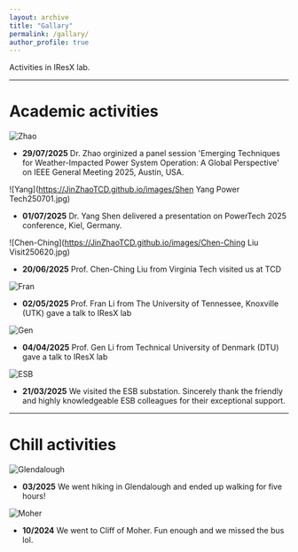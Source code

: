 ```yaml
---
layout: archive
title: "Gallary"
permalink: /gallary/
author_profile: true
---
```

Activities in IResX lab.

---
# Academic activities
![Zhao](https://JinZhaoTCD.github.io/images/GM_panel2025.jpg)
* **29/07/2025**
Dr. Zhao orginized a panel session 'Emerging Techniques for Weather-Impacted Power System Operation: A Global Perspective' on IEEE General Meeting 2025, Austin, USA.


![Yang](https://JinZhaoTCD.github.io/images/Shen Yang Power Tech250701.jpg)
* **01/07/2025**
Dr. Yang Shen delivered a presentation on PowerTech 2025 conference, Kiel, Germany.


![Chen-Ching](https://JinZhaoTCD.github.io/images/Chen-Ching Liu Visit250620.jpg)
* **20/06/2025**
Prof. Chen-Ching Liu from Virginia Tech visited us at TCD


![Fran](https://JinZhaoTCD.github.io/images/FranLi-Seminar.jpg)
* **02/05/2025**
Prof. Fran Li from The University of Tennessee, Knoxville (UTK) gave a talk to IResX lab


![Gen](https://JinZhaoTCD.github.io/images/Gen_Visit.jpg)
* **04/04/2025**
Prof. Gen Li from Technical University of Denmark (DTU) gave a talk to IResX lab


![ESB](https://JinZhaoTCD.github.io/images/ESB_substation.jpg)
* **21/03/2025**
We visited the ESB substation. Sincerely thank the friendly and highly knowledgeable ESB colleagues for their exceptional support.

---

# Chill activities
![Glendalough](https://JinZhaoTCD.github.io/images/Glendalough2.jpg)
* **03/2025**
We went hiking in Glendalough and ended up walking for five hours!


![Moher](https://JinZhaoTCD.github.io/images/Cliffs_of_Moher.jpg)
* **10/2024**
We went to Cliff of Moher. Fun enough and we missed the bus lol.
